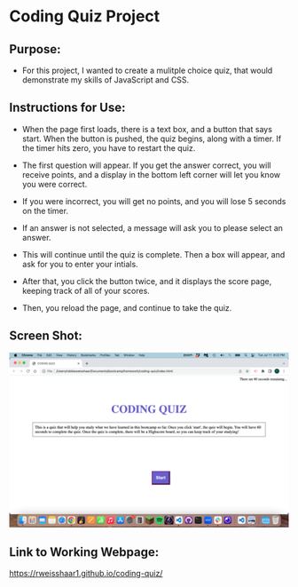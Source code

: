 # Coding Quiz Project

## Purpose:
- For this project, I wanted to create a mulitple choice quiz, that would demonstrate my skills of JavaScript and CSS.

## Instructions for Use:
- When the page first loads, there is a text box, and a button that says start. When the button is pushed, the quiz begins, along with a timer. If the timer hits zero, you have to restart the quiz.
- The first question will appear. If you get the answer correct, you will receive points, and a display in the bottom left corner will let you know you were correct.
- If you were incorrect, you will get no points, and you will lose 5 seconds on the timer.
- If an answer is not selected, a message will ask you to please select an answer.

- This will continue until the quiz is complete. Then a box will appear, and ask for you to enter your intials. 
- After that, you click the button twice, and it displays the score page, keeping track of all of your scores.

- Then, you reload the page, and continue to take the quiz.

## Screen Shot:
<img src="./screen-shot/Screen%20Shot%202023-07-11%20at%208.22.16%20PM.png">

## Link to Working Webpage:
https://rweisshaar1.github.io/coding-quiz/
